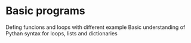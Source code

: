 # Basic programs 
Defing funcions and loops with different example
Basic understanding of Pythan syntax
for loops, lists and dictionaries
